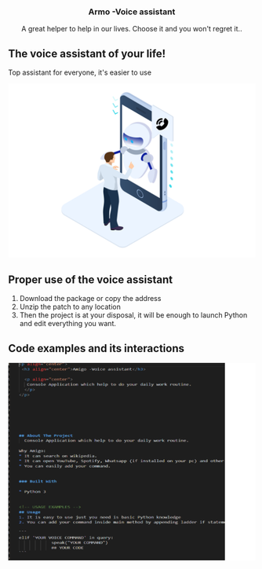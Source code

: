 <p align="center">
 <h3 align="center">Armo -Voice assistant</h3>

  <p align="center">
   A great helper to help in our lives. Choose it and you won't regret it..
  </p>
</p>







## The voice assistant of your life!
Top assistant for everyone, it's easier to use


![Screnshot](https://github.com/Wansanr/TestProjectVoiceArmo/blob/main/media/Automated-calls.png)





## Proper use of the voice assistant

1. Download the package or copy the address
2. Unzip the patch to any location
3. Then the project is at your disposal, it will be enough to launch Python and edit everything you want.




## Code examples and its interactions



![Screnshot](https://github.com/Wansanr/TestProjectVoiceArmo/blob/main/media/Без%20имени.png)


